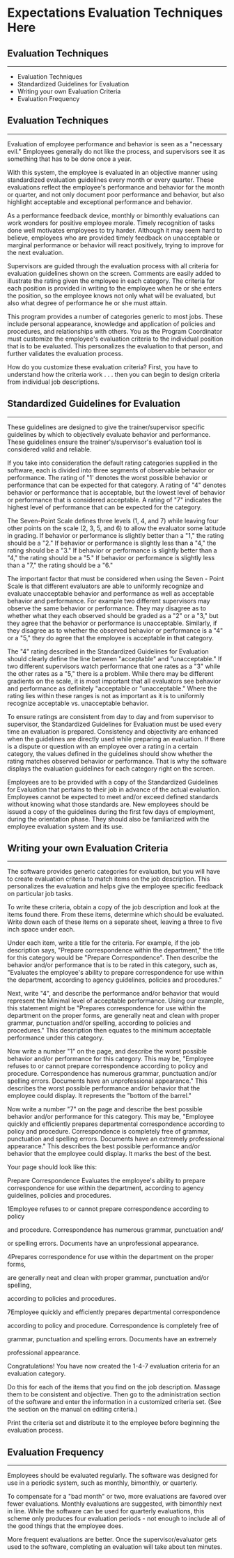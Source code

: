 # Expectations Evaluation Techniques Here

## <strong>Evaluation Techniques</strong>
-----------------------------------------------

* Evaluation Techniques
* Standardized Guidelines for Evaluation
* Writing your own Evaluation Criteria
* Evaluation Frequency

## Evaluation Techniques
------------------------------

Evaluation of employee performance and behavior is seen as a "necessary evil." Employees generally do not like the process, and supervisors see it as something that has to be done once a year.

With this system, the employee is evaluated in an objective manner using standardized evaluation guidelines every month or every quarter. These evaluations reflect the employee's performance and behavior for the month or quarter, and not only document poor performance and behavior, but also highlight acceptable and exceptional performance and behavior.

As a performance feedback device, monthly or bimonthly evaluations can work wonders for positive employee morale. Timely recognition of tasks done well motivates employees to try harder. Although it may seem hard to believe, employees who are provided timely feedback on unacceptable or marginal performance or behavior will react positively, trying to improve for the next evaluation.

Supervisors are guided through the evaluation process with all criteria for evaluation guidelines shown on the screen. Comments are easily added to illustrate the rating given the employee in each category. The criteria for each position is provided in writing to the employee when he or she enters the position, so the employee knows not only what will be evaluated, but also what degree of performance he or she must attain.

This program provides a number of categories generic to most jobs. These include personal appearance, knowledge and application of policies and procedures, and relationships with others. You as the Program Coordinator must customize the employee's evaluation criteria to the individual position that is to be evaluated. This personalizes the evaluation to that person, and further validates the evaluation process.

How do you customize these evaluation criteria? First, you have to understand how the criteria work . . . then you can begin to design criteria from individual job descriptions.

## Standardized Guidelines for Evaluation
--------------------------------------

These guidelines are designed to give the trainer/supervisor specific guidelines by which to objectively evaluate behavior and performance. These guidelines ensure the trainer's/supervisor's evaluation tool is considered valid and reliable.

If you take into consideration the default rating categories supplied in the software, each is divided into three segments of observable behavior or performance. The rating of "1' denotes the worst possible behavior or performance that can be expected for that category. A rating of "4" denotes behavior or performance that is acceptable, but the lowest level of behavior or performance that is considered acceptable. A rating of "7" indicates the highest level of performance that can be expected for the category.

The Seven-Point Scale defines three levels (1, 4, and 7) while leaving four other points on the scale (2, 3, 5, and 6) to allow the evaluator some latitude in grading. If behavior or performance is slightly better than a "1," the rating should be a "2." If behavior or performance is slightly less than a "4," the rating should be a "3." If behavior or performance is slightly better than a "4," the rating should be a "5." If behavior or performance is slightly less than a "7," the rating should be a "6."

The important factor that must be considered when using the Seven - Point Scale is that different evaluators are able to uniformly recognize and evaluate unacceptable behavior and performance as well as acceptable behavior and performance. For example two different supervisors may observe the same behavior or performance. They may disagree as to whether what they each observed should be graded as a "2" or a "3," but they agree that the behavior or performance is unacceptable. Similarly, if they disagree as to whether the observed behavior or performance is a "4" or a "5," they do agree that the employee is acceptable in that category.

The "4" rating described in the Standardized Guidelines for Evaluation should clearly define the line between "acceptable" and "unacceptable." If two different supervisors watch performance that one rates as a "3" while the other rates as a "5," there is a problem. While there may be different gradients on the scale, it is most important that all evaluators see behavior and performance as definitely "acceptable or "unacceptable." Where the rating lies within these ranges is not as important as it is to uniformly recognize acceptable vs. unacceptable behavior.

To ensure ratings are consistent from day to day and from supervisor to supervisor, the Standardized Guidelines for Evaluation must be used every time an evaluation is prepared. Consistency and objectivity are enhanced when the guidelines are directly used while preparing an evaluation. If there is a dispute or question with an employee over a rating in a certain category, the values defined in the guidelines should show whether the rating matches observed behavior or performance. That is why the software displays the evaluation guidelines for each category right on the screen.

Employees are to be provided with a copy of the Standardized Guidelines for Evaluation that pertains to their job in advance of the actual evaluation. Employees cannot be expected to meet and/or exceed defined standards without knowing what those standards are. New employees should be issued a copy of the guidelines during the first few days of employment, during the orientation phase. They should also be familiarized with the employee evaluation system and its use.

## Writing your own Evaluation Criteria
------------------------------------

The software provides generic categories for evaluation, but you will have to create evaluation criteria to match items on the job description. This personalizes the evaluation and helps give the employee specific feedback on particular job tasks.

To write these criteria, obtain a copy of the job description and look at the items found there. From these items, determine which should be evaluated. Write down each of these items on a separate sheet, leaving a three to five inch space under each.

Under each item, write a title for the criteria. For example, if the job description says, "Prepare correspondence within the department," the title for this category would be "Prepare Correspondence". Then describe the behavior and/or performance that is to be rated in this category, such as, "Evaluates the employee's ability to prepare correspondence for use within the department, according to agency guidelines, policies and procedures."

Next, write "4", and describe the performance and/or behavior that would represent the Minimal level of acceptable performance. Using our example, this statement might be "Prepares correspondence for use within the department on the proper forms, are generally neat and clean with proper grammar, punctuation and/or spelling, according to policies and procedures." This description then equates to the minimum acceptable performance under this category.

Now write a number "1" on the page, and describe the worst possible behavior and/or performance for this category. This may be, "Employee refuses to or cannot prepare correspondence according to policy and procedure. Correspondence has numerous grammar, punctuation and/or spelling errors. Documents have an unprofessional appearance." This describes the worst possible performance and/or behavior that the employee could display. It represents the "bottom of the barrel."

Now write a number "7" on the page and describe the best possible behavior and/or performance for this category. This may be, "Employee quickly and efficiently prepares departmental correspondence according to policy and procedure. Correspondence is completely free of grammar, punctuation and spelling errors. Documents have an extremely professional appearance." This describes the best possible performance and/or behavior that the employee could display. It marks the best of the best.

Your page should look like this:

Prepare Correspondence Evaluates the employee's ability to prepare correspondence for use within the department, according to agency guidelines, policies and procedures.

1Employee refuses to or cannot prepare correspondence according to policy

and procedure. Correspondence has numerous grammar, punctuation and/

or spelling errors. Documents have an unprofessional appearance.

4Prepares correspondence for use within the department on the proper forms,

are generally neat and clean with proper grammar, punctuation and/or spelling,

according to policies and procedures.

7Employee quickly and efficiently prepares departmental correspondence

according to policy and procedure. Correspondence is completely free of

grammar, punctuation and spelling errors. Documents have an extremely

professional appearance.

Congratulations! You have now created the 1-4-7 evaluation criteria for an evaluation category.

Do this for each of the items that you find on the job description. Massage them to be consistent and objective. Then go to the administration section of the software and enter the information in a customized criteria set. (See the section on the manual on editing criteria.)

Print the criteria set and distribute it to the employee before beginning the evaluation process.

## Evaluation Frequency
--------------------

Employees should be evaluated regularly. The software was designed for use in a periodic system, such as monthly, bimonthly, or quarterly.

To compensate for a "bad month" or two, more evaluations are favored over fewer evaluations. Monthly evaluations are suggested, with bimonthly next in line. While the software can be used for quarterly evaluations, this scheme only produces four evaluation periods - not enough to include all of the good things that the employee does.

More frequent evaluations are better. Once the supervisor/evaluator gets used to the software, completing an evaluation will take about ten minutes.
